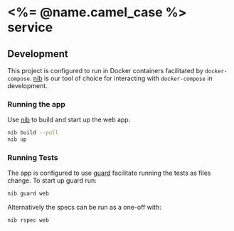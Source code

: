 # <%= @name.camel_case %> service

## Development

This project is configured to run in Docker containers facilitated by `docker-compose`. [nib](https://github.com/technekes/nib) is our tool of choice for interacting with `docker-compose` in development.


### Running the app

Use [nib](https://github.com/technekes/nib) to build and start up the web app.

```sh
nib build --pull
nib up
```

### Running Tests

The app is configured to use [guard](https://github.com/guard/guard) facilitate running the tests as files change. To start up guard run:

```sh
nib guard web
```

Alternatively the specs can be run as a one-off with:

```sh
nib rspec web
```

